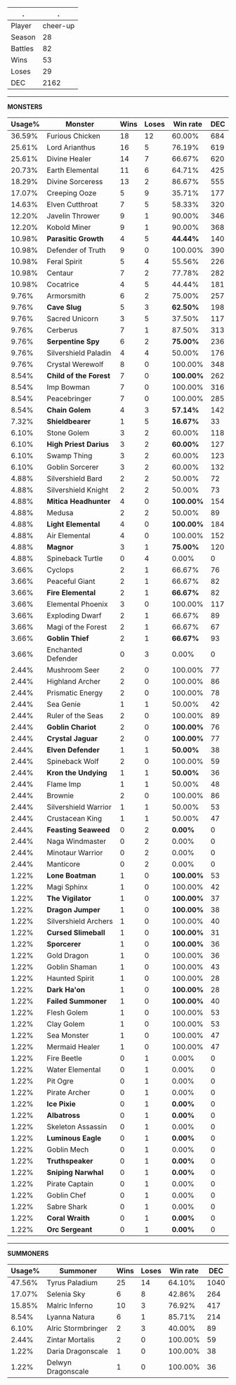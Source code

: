 .|.
|-|-
Player|cheer-up
Season|28
Battles|82
Wins|53
Loses|29
DEC|2162

---
**MONSTERS**

Usage%|Monster|Wins|Loses|Win rate|DEC|
-|-|-|-|-|-|
36.59%|Furious Chicken|18|12|60.00%|684|
25.61%|Lord Arianthus|16|5|76.19%|619|
25.61%|Divine Healer|14|7|66.67%|620|
20.73%|Earth Elemental|11|6|64.71%|425|
18.29%|Divine Sorceress|13|2|86.67%|555|
17.07%|Creeping Ooze|5|9|35.71%|177|
14.63%|Elven Cutthroat|7|5|58.33%|320|
12.20%|Javelin Thrower|9|1|90.00%|346|
12.20%|Kobold Miner|9|1|90.00%|368|
10.98%|**Parasitic Growth**|4|5|**44.44%**|140|
10.98%|Defender of Truth|9|0|100.00%|390|
10.98%|Feral Spirit|5|4|55.56%|226|
10.98%|Centaur|7|2|77.78%|282|
10.98%|Cocatrice|4|5|44.44%|181|
9.76%|Armorsmith|6|2|75.00%|257|
9.76%|**Cave Slug**|5|3|**62.50%**|198|
9.76%|Sacred Unicorn|3|5|37.50%|117|
9.76%|Cerberus|7|1|87.50%|313|
9.76%|**Serpentine Spy**|6|2|**75.00%**|236|
9.76%|Silvershield Paladin|4|4|50.00%|176|
9.76%|Crystal Werewolf|8|0|100.00%|348|
8.54%|**Child of the Forest**|7|0|**100.00%**|262|
8.54%|Imp Bowman|7|0|100.00%|316|
8.54%|Peacebringer|7|0|100.00%|285|
8.54%|**Chain Golem**|4|3|**57.14%**|142|
7.32%|**Shieldbearer**|1|5|**16.67%**|33|
6.10%|Stone Golem|3|2|60.00%|118|
6.10%|**High Priest Darius**|3|2|**60.00%**|127|
6.10%|Swamp Thing|3|2|60.00%|123|
6.10%|Goblin Sorcerer|3|2|60.00%|132|
4.88%|Silvershield Bard|2|2|50.00%|72|
4.88%|Silvershield Knight|2|2|50.00%|73|
4.88%|**Mitica Headhunter**|4|0|**100.00%**|154|
4.88%|Medusa|2|2|50.00%|89|
4.88%|**Light Elemental**|4|0|**100.00%**|184|
4.88%|Air Elemental|4|0|100.00%|152|
4.88%|**Magnor**|3|1|**75.00%**|120|
4.88%|Spineback Turtle|0|4|0.00%|0|
3.66%|Cyclops|2|1|66.67%|76|
3.66%|Peaceful Giant|2|1|66.67%|82|
3.66%|**Fire Elemental**|2|1|**66.67%**|82|
3.66%|Elemental Phoenix|3|0|100.00%|117|
3.66%|Exploding Dwarf|2|1|66.67%|89|
3.66%|Magi of the Forest|2|1|66.67%|67|
3.66%|**Goblin Thief**|2|1|**66.67%**|93|
3.66%|Enchanted Defender|0|3|0.00%|0|
2.44%|Mushroom Seer|2|0|100.00%|77|
2.44%|Highland Archer|2|0|100.00%|86|
2.44%|Prismatic Energy|2|0|100.00%|78|
2.44%|Sea Genie|1|1|50.00%|42|
2.44%|Ruler of the Seas|2|0|100.00%|89|
2.44%|**Goblin Chariot**|2|0|**100.00%**|76|
2.44%|**Crystal Jaguar**|2|0|**100.00%**|77|
2.44%|**Elven Defender**|1|1|**50.00%**|38|
2.44%|Spineback Wolf|2|0|100.00%|59|
2.44%|**Kron the Undying**|1|1|**50.00%**|36|
2.44%|Flame Imp|1|1|50.00%|48|
2.44%|Brownie|2|0|100.00%|86|
2.44%|Silvershield Warrior|1|1|50.00%|53|
2.44%|Crustacean King|1|1|50.00%|47|
2.44%|**Feasting Seaweed**|0|2|**0.00%**|0|
2.44%|Naga Windmaster|0|2|0.00%|0|
2.44%|Minotaur Warrior|0|2|0.00%|0|
2.44%|Manticore|0|2|0.00%|0|
1.22%|**Lone Boatman**|1|0|**100.00%**|53|
1.22%|Magi Sphinx|1|0|100.00%|42|
1.22%|**The Vigilator**|1|0|**100.00%**|37|
1.22%|**Dragon Jumper**|1|0|**100.00%**|38|
1.22%|Silvershield Archers|1|0|100.00%|40|
1.22%|**Cursed Slimeball**|1|0|**100.00%**|31|
1.22%|**Sporcerer**|1|0|**100.00%**|36|
1.22%|Gold Dragon|1|0|100.00%|36|
1.22%|Goblin Shaman|1|0|100.00%|43|
1.22%|Haunted Spirit|1|0|100.00%|28|
1.22%|**Dark Ha'on**|1|0|**100.00%**|28|
1.22%|**Failed Summoner**|1|0|**100.00%**|40|
1.22%|Flesh Golem|1|0|100.00%|53|
1.22%|Clay Golem|1|0|100.00%|53|
1.22%|Sea Monster|1|0|100.00%|47|
1.22%|Mermaid Healer|1|0|100.00%|47|
1.22%|Fire Beetle|0|1|0.00%|0|
1.22%|Water Elemental|0|1|0.00%|0|
1.22%|Pit Ogre|0|1|0.00%|0|
1.22%|Pirate Archer|0|1|0.00%|0|
1.22%|**Ice Pixie**|0|1|**0.00%**|0|
1.22%|**Albatross**|0|1|**0.00%**|0|
1.22%|Skeleton Assassin|0|1|0.00%|0|
1.22%|**Luminous Eagle**|0|1|**0.00%**|0|
1.22%|Goblin Mech|0|1|0.00%|0|
1.22%|**Truthspeaker**|0|1|**0.00%**|0|
1.22%|**Sniping Narwhal**|0|1|**0.00%**|0|
1.22%|Pirate Captain|0|1|0.00%|0|
1.22%|Goblin Chef|0|1|0.00%|0|
1.22%|Sabre Shark|0|1|0.00%|0|
1.22%|**Coral Wraith**|0|1|**0.00%**|0|
1.22%|**Orc Sergeant**|0|1|**0.00%**|0|

---
**SUMMONERS**

Usage%|Summoner|Wins|Loses|Win rate|DEC|
-|-|-|-|-|-|
47.56%|Tyrus Paladium|25|14|64.10%|1040|
17.07%|Selenia Sky|6|8|42.86%|264|
15.85%|Malric Inferno|10|3|76.92%|417|
8.54%|Lyanna Natura|6|1|85.71%|214|
6.10%|Alric Stormbringer|2|3|40.00%|89|
2.44%|Zintar Mortalis|2|0|100.00%|59|
1.22%|Daria Dragonscale|1|0|100.00%|38|
1.22%|Delwyn Dragonscale|1|0|100.00%|36|
